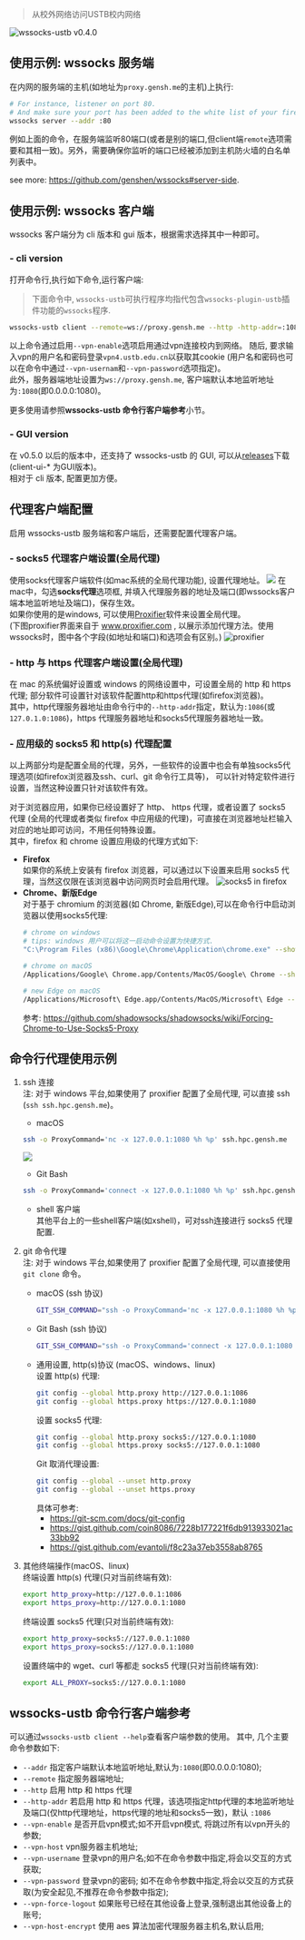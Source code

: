> 从校外网络访问USTB校内网络

![wssocks-ustb v0.4.0](https://img.shields.io/badge/wssocks--ustb-v0.4.0-orange.svg)

## 使用示例: wssocks 服务端  
 在内网的服务端的主机(如地址为`proxy.gensh.me`的主机)上执行:
 ```bash
 # For instance, listener on port 80.
 # And make sure your port has been added to the white list of your firewall.
 wssocks server --addr :80
 ```
 例如上面的命令，在服务端监听80端口(或者是别的端口,但client端`remote`选项需要和其相一致)。另外，需要确保你监听的端口已经被添加到主机防火墙的白名单列表中。

 see more: https://github.com/genshen/wssocks#server-side.

## 使用示例: wssocks 客户端 
wssocks 客户端分为 cli 版本和 gui 版本，根据需求选择其中一种即可。

### - cli version
  打开命令行,执行如下命令,运行客户端:
   > 下面命令中, `wssocks-ustb`可执行程序均指代包含`wssocks-plugin-ustb`插件功能的`wssocks`程序.
   ```bash
   wssocks-ustb client --remote=ws://proxy.gensh.me --http -http-addr=:1086 --vpn-enable --vpn-host=vpn4.ustb.edu.cn --vpn-force-logout --vpn-host-encrypt
   ```
   以上命令通过启用`--vpn-enable`选项启用通过vpn连接校内到网络。
   随后, 要求输入vpn的用户名和密码登录`vpn4.ustb.edu.cn`以获取其cookie (用户名和密码也可以在命令中通过`--vpn-usernam`和`--vpn-password`选项指定)。  
   此外，服务器端地址设置为`ws://proxy.gensh.me`, 客户端默认本地监听地址为`:1080`(即0.0.0.0:1080)。

   更多使用请参照**wssocks-ustb 命令行客户端参考**小节。

### - GUI version
 在 v0.5.0 以后的版本中，还支持了 wssocks-ustb 的 GUI, 可以从[releases](https://github.com/genshen/wssocks-plugin-ustb/releases)下载 (client-ui-* 为GUI版本)。  
 相对于 cli 版本, 配置更加方便。

## 代理客户端配置
启用 wssocks-ustb 服务端和客户端后，还需要配置代理客户端。

### - socks5 代理客户端设置(全局代理)   
  使用socks代理客户端软件(如mac系统的全局代理功能), 设置代理地址。
  ![](asserts/mac-proxy.png)
  在mac中，勾选**socks代理**选项框, 并填入代理服务器的地址及端口(即wssocks客户端本地监听地址及端口)，保存生效。  
  如果你使用的是windows, 可以使用[Proxifier](https://www.proxifier.com/)软件来设置全局代理。  
  (下图proxifier界面来自于  www.proxifier.com , 以展示添加代理方法。使用wssocks时，图中各个字段(如地址和端口)和选项会有区别。)
  ![proxifier](https://www.proxifier.com/screenshots/proxy.png)  

### - http 与 https 代理客户端设置(全局代理)  
  在 mac 的系统偏好设置或 windows 的网络设置中，可设置全局的 http 和 https 代理; 部分软件可设置针对该软件配置http和https代理(如firefox浏览器)。  
  其中，http代理服务器地址由命令行中的`--http-addr`指定，默认为`:1086`(或`127.0.1.0:1086`)，https 代理服务器地址和socks5代理服务器地址一致。

### - 应用级的 socks5 和 http(s) 代理配置  
   以上两部分均是配置全局的代理，另外，一些软件的设置中也会有单独socks5代理选项(如firefox浏览器及ssh、curl、git 命令行工具等)，
   可以针对特定软件进行设置，当然这种设置只针对该软件有效。  

   对于浏览器应用，如果你已经设置好了 http、 https 代理，或者设置了 socks5 代理
   (全局的代理或者类似 firefox 中应用级的代理)，可直接在浏览器地址栏输入对应的地址即可访问，不用任何特殊设置。  
   其中，firefox 和 chrome 设置应用级的代理方式如下:
   - **Firefox**  
    如果你的系统上安装有 firefox 浏览器，可以通过以下设置来启用 socks5 代理，当然这仅限在该浏览器中访问网页时会启用代理。 
      ![socks5 in firefox](asserts/socks5-firefox.png)
   - **Chrome、新版Edge**  
     对于基于 chromium 的浏览器(如 Chrome, 新版Edge),可以在命令行中启动浏览器以使用socks5代理:
     ```bash
     # chrome on windows
     # tips: windows 用户可以将这一启动命令设置为快捷方式.
     "C:\Program Files (x86)\Google\Chrome\Application\chrome.exe" --show-app-list --proxy-server="socks5://127.0.0.1:1080" --host-resolver-rules="MAP * 0.0.0.0 , EXCLUDE localhost"
     ```
     ```bash
     # chrome on macOS
     /Applications/Google\ Chrome.app/Contents/MacOS/Google\ Chrome --show-app-list --proxy-server="socks5://127.0.0.1:1080" --host-resolver-rules="MAP * 0.0.0.0 , EXCLUDE localhost"
     ```
     ```bash
     # new Edge on macOS
     /Applications/Microsoft\ Edge.app/Contents/MacOS/Microsoft\ Edge --show-app-list --proxy-server="socks5://127.0.0.1:1080" --host-resolver-rules="MAP * 0.0.0.0 , EXCLUDE localhost"
     ```
     参考: https://github.com/shadowsocks/shadowsocks/wiki/Forcing-Chrome-to-Use-Socks5-Proxy

## 命令行代理使用示例
1. ssh 连接  
   注: 对于 windows 平台,如果使用了 proxifier 配置了全局代理, 可以直接 ssh (`ssh ssh.hpc.gensh.me`)。
   - macOS  
   ```bash
   ssh -o ProxyCommand='nc -x 127.0.0.1:1080 %h %p' ssh.hpc.gensh.me
   ```
   ![](asserts/ssh-example.png)  
   - Git Bash  
   ```bash
   ssh -o ProxyCommand='connect -x 127.0.0.1:1080 %h %p' ssh.hpc.gensh.me
   ```
   - shell 客户端  
   其他平台上的一些shell客户端(如xshell)，可对ssh连接进行 socks5 代理配置.

2. git 命令代理  
   注: 对于 windows 平台,如果使用了 proxifier 配置了全局代理, 可以直接使用 `git clone` 命令。

   - macOS (ssh 协议)  
      ```bash
      GIT_SSH_COMMAND="ssh -o ProxyCommand='nc -x 127.0.0.1:1080 %h %p' " git clone ssh://git@github.com:22/cli/cli.git
      ```
   - Git Bash (ssh 协议)  
      ```bash
      GIT_SSH_COMMAND="ssh -o ProxyCommand='connect -x 127.0.0.1:1080 %h %p' " git clone ssh://git@github.com:22/cli/cli.git
      ```
   - 通用设置, http(s)协议 (macOS、windows、linux)  
      设置 http(s) 代理:
      ```bash
      git config --global http.proxy http://127.0.0.1:1086
      git config --global https.proxy https://127.0.0.1:1080
      ```
      设置 socks5 代理:
      ```bash
      git config --global http.proxy socks5://127.0.0.1:1080
      git config --global https.proxy socks5://127.0.0.1:1080
      ```
      Git 取消代理设置:
      ```bash
      git config --global --unset http.proxy
      git config --global --unset https.proxy
      ```
      具体可参考:
      - https://git-scm.com/docs/git-config  
      - https://gist.github.com/coin8086/7228b177221f6db913933021ac33bb92
      - https://gist.github.com/evantoli/f8c23a37eb3558ab8765

3. 其他终端操作(macOS、linux)  
   终端设置 http(s) 代理(只对当前终端有效):  
   ```bash
   export http_proxy=http://127.0.0.1:1086
   export https_proxy=http://127.0.0.1:1080
   ```
   终端设置 socks5 代理(只对当前终端有效):  
   ```bash
   export http_proxy=socks5://127.0.0.1:1080
   export https_proxy=socks5://127.0.0.1:1080
   ```
   设置终端中的 wget、curl 等都走 socks5 代理(只对当前终端有效):
   ```bash
   export ALL_PROXY=socks5://127.0.0.1:1080
   ```

## wssocks-ustb 命令行客户端参考
  可以通过`wssocks-ustb client --help`查看客户端参数的使用。 其中, 几个主要命令参数如下:
   - `--addr` 指定客户端默认本地监听地址,默认为`:1080`(即0.0.0.0:1080);
   - `--remote` 指定服务器端地址;
   - `--http` 启用 http 和 https 代理 
   - `--http-addr` 若启用 http  和 https 代理，该选项指定http代理的本地监听地址及端口(仅http代理地址，https代理的地址和socks5一致)，默认 `:1086`
   - `--vpn-enable` 是否开启vpn模式;如不开启vpn模式, 将跳过所有以vpn开头的参数;
   - `--vpn-host` vpn服务器主机地址;
   - `--vpn-username` 登录vpn的用户名;如不在命令参数中指定,将会以交互的方式获取;
   - `--vpn-password` 登录vpn的密码; 如不在命令参数中指定,将会以交互的方式获取(为安全起见,不推荐在命令参数中指定);
   - `--vpn-force-logout` 如果账号已经在其他设备上登录,强制退出其他设备上的账号;
   - `--vpn-host-encrypt` 使用 aes 算法加密代理服务器主机名,默认启用;
